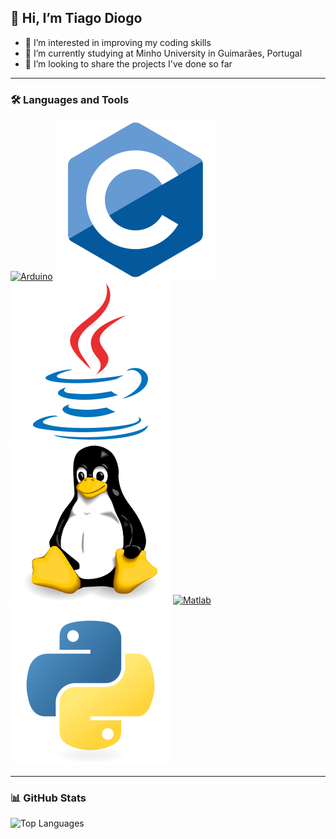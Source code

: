 ## 👋 Hi, I’m Tiago Diogo

- 👀 I’m interested in improving my coding skills  
- 🌱 I’m currently studying at Minho University in Guimarães, Portugal  
- 💞️ I’m looking to share the projects I've done so far  

---

### 🛠️ Languages and Tools

[![Arduino](https://cdn.worldvectorlogo.com/logos/arduino-1.svg)](https://www.arduino.cc/)
[![C](https://raw.githubusercontent.com/devicons/devicon/master/icons/c/c-original.svg)](https://www.cprogramming.com/)
[![Java](https://raw.githubusercontent.com/devicons/devicon/master/icons/java/java-original.svg)](https://www.java.com)
[![Linux](https://raw.githubusercontent.com/devicons/devicon/master/icons/linux/linux-original.svg)](https://www.linux.org/)
[![Matlab](https://upload.wikimedia.org/wikipedia/commons/2/21/Matlab_Logo.png)](https://www.mathworks.com/)
[![Python](https://raw.githubusercontent.com/devicons/devicon/master/icons/python/python-original.svg)](https://www.python.org)

---

### 📊 GitHub Stats

![Top Languages](https://github-readme-stats.vercel.app/api/top-langs?username=TiagoDiogo02&show_icons=true&locale=en&layout=compact)
